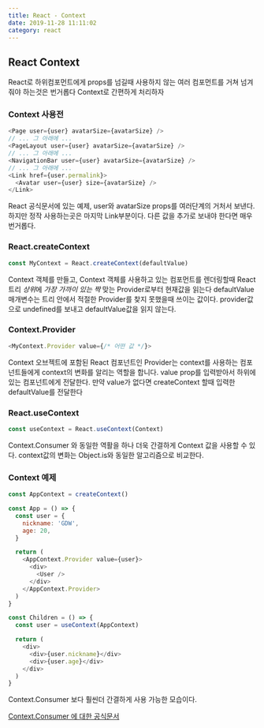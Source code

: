 ```yaml
---
title: React - Context
date: 2019-11-28 11:11:02
category: react
---
```


## React Context
React로 하위컴포먼트에게 props를 넘길때 사용하지 않는 여러 컴포먼트를 거쳐 넘겨줘야 하는것은 번거롭다 Context로 간편하게 처리하자

### Context 사용전
```javascript
<Page user={user} avatarSize={avatarSize} />
// ... 그 아래에 ...
<PageLayout user={user} avatarSize={avatarSize} />
// ... 그 아래에 ...
<NavigationBar user={user} avatarSize={avatarSize} />
// ... 그 아래에 ...
<Link href={user.permalink}>
  <Avatar user={user} size={avatarSize} />
</Link>
```
React 공식문서에 있는 예제, user와 avatarSize props를 여러단계의 거처서 보낸다. 하지만 정작 사용하는곳은 마지막 Link부분이다. 다른 값을 추가로 보내야 한다면 매우 번거롭다.

### React.createContext
```javascript
const MyContext = React.createContext(defaultValue)
```
Context 객체를 만들고, Context 객체를 사용하고 있는 컴포먼트를 렌더링할때 React트리 *상위*에 *가장 가까이 있는 짝* 맞는 Provider로부터 현재값을 읽는다
defaultValue 매개변수는 트리 안에서 적절한 Provider를 찾지 못했을때 쓰이는 값이다. provider값으로 undefined를 보내고 defaultValue값을 읽지 않는다.

### Context.Provider
```javascript
<MyContext.Provider value={/* 어떤 값 */}>
```
Context 오브젝트에 포함된 React 컴포넌트인 Provider는 context를 사용하는 컴포넌트들에게 context의 변화를 알리는 역할을 합니다. value prop를 입력받아서 하위에 있는 컴포넌트에게 전달한다. 만약 value가 없다면 createContext 할때 입력한 defaultValue를 전달한다

### React.useContext
```javascript
const useContext = React.useContext(Context)
```
Context.Consumer 와 동일한 역활을 하나 더욱 간결하게 Context 값을 사용할 수 있다. context값의 변화는 Object.is와 동일한 알고리즘으로 비교한다.

### Context 예제
```javascript
const AppContext = createContext()

const App = () => {
  const user = {
    nickname: 'GDW',
    age: 20,
  }

  return (
    <AppContext.Provider value={user}>
      <div>
        <User />
      </div>
    </AppContext.Provider>
  )
}

const Children = () => {
  const user = useContext(AppContext)

  return (
    <div>
      <div>{user.nickname}</div>
      <div>{user.age}</div>
    </div>
  )
}
```
Context.Consumer 보다 훨씬더 간결하게 사용 가능한 모습이다.

[Context.Consumer 에 대한 공식문서](https://ko.reactjs.org/docs/context.html#contextconsumer)